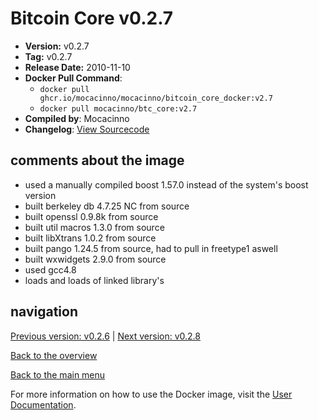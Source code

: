 # Bitcoin Core v0.2.7

- **Version:** v0.2.7
- **Tag:** v0.2.7
- **Release Date:** 2010-11-10
- **Docker Pull Command**:
  - `docker pull ghcr.io/mocacinno/mocacinno/bitcoin_core_docker:v2.7`
  - `docker pull mocacinno/btc_core:v2.7`
- **Compiled by**: Mocacinno
- **Changelog**: [View Sourcecode](https://github.com/bitcoin/bitcoin/tree/v0.2.7)

## comments about the image

- used a manually compiled boost 1.57.0 instead of the system's boost version
- built berkeley db 4.7.25 NC from source
- built openssl 0.9.8k from source
- built util macros 1.3.0 from source
- built libXtrans 1.0.2 from source
- built pango 1.24.5 from source, had to pull in freetype1 aswell
- built wxwidgets 2.9.0 from source
- used gcc4.8
- loads and loads of linked library's

## navigation

[Previous version: v0.2.6](./v2.6.md) | [Next version: v0.2.8](./v2.8.md)

[Back to the overview](./Readme.md)

[Back to the main menu](../Readme.md)

For more information on how to use the Docker image, visit the [User Documentation](../userdocs/Readme.md).

